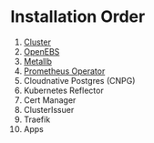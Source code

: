 # Installation Order

1.  [Cluster](cluster/)
2.  [OpenEBS](openebs/)
3.  [Metallb](metallb/)
4.  [Prometheus Operator](prometheus-operator/)
5.  Cloudnative Postgres (CNPG)
6.  Kubernetes Reflector
7.  Cert Manager
8.  ClusterIssuer
9.  Traefik
10.  Apps
